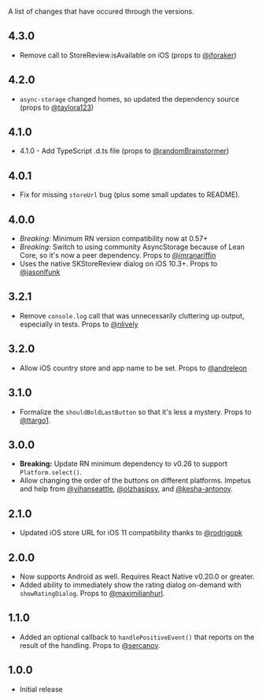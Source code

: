 A list of changes that have occured through the versions.

4.3.0 
-----

- Remove call to StoreReview.isAvailable on iOS (props to [@jforaker](https://github.com/jforaker))

4.2.0
-----

- `async-storage` changed homes, so updated the dependency source (props to [@taylora123](https://github.com/taylora123]))

4.1.0
-----

- 4.1.0 - Add TypeScript .d.ts file (props to [@randomBrainstormer](https://github.com/randomBrainstormer))

4.0.1
-----

- Fix for missing `storeUrl` bug (plus some small updates to README).

4.0.0
-----

- *Breaking:* Minimum RN version compatibility now at 0.57+
- *Breaking:* Switch to using community AsyncStorage because of Lean Core, so it's now a peer dependency. Props to [@imranariffin](https://github.com/imranariffin)
- Uses the native SKStoreReview dialog on iOS 10.3+. Props to [@jasonlfunk](https://github.com/jasonlfunk)

3.2.1
-----

- Remove `console.log` call that was unnecessarily cluttering up output, especially in tests. Props to [@nlively](https://github.com/nlively)

3.2.0
-----

- Allow iOS country store and app name to be set. Props to [@andreleon](https://github.com/andreleon)

3.1.0
-----

- Formalize the `shouldBoldLastButton` so that it's less a mystery. Props to [@ttargo1](https://github.com/ttargo1).

3.0.0
-----

- **Breaking:** Update RN minimum dependency to v0.26 to support `Platform.select()`.
- Allow changing the order of the buttons on different platforms. Impetus and help from [@yihanseattle](https://github.com/yihanseattle), [@olzhasipsy](https://github.com/olzhasipsy), and [@kesha-antonov](https://github.com/kesha-antonov).

2.1.0
-----

- Updated iOS store URL for iOS 11 compatibility thanks to [@rodrigopk](https://github.com/rodrigopk)

2.0.0
-----

- Now supports Android as well. Requires React Native v0.20.0 or greater.
- Added ability to immediately show the rating dialog on-demand with `showRatingDialog`. Props to [@maximilianhurl](https://github.com/maximilianhurl).


1.1.0
-----

- Added an optional callback to `handlePositiveEvent()` that reports on the result of the handling. Props to [@sercanov](https://github.com/sercanov).


1.0.0
-----

- Initial release
